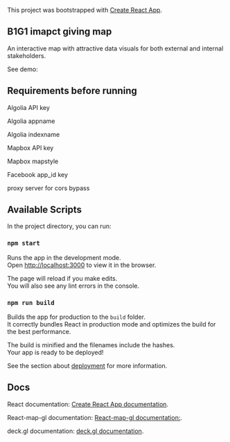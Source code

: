 This project was bootstrapped with [Create React App](https://github.com/facebook/create-react-app).

## B1G1 imapct giving map

An interactive map with attractive data visuals for both external and internal stakeholders.

See demo:

## Requirements before running

Algolia API key

Algolia appname

Algolia indexname

Mapbox API key

Mapbox mapstyle

Facebook app_id key

proxy server for cors bypass

## Available Scripts

In the project directory, you can run:

### `npm start`

Runs the app in the development mode.<br />
Open [http://localhost:3000](http://localhost:3000) to view it in the browser.

The page will reload if you make edits.<br />
You will also see any lint errors in the console.


### `npm run build`

Builds the app for production to the `build` folder.<br />
It correctly bundles React in production mode and optimizes the build for the best performance.

The build is minified and the filenames include the hashes.<br />
Your app is ready to be deployed!

See the section about [deployment](https://facebook.github.io/create-react-app/docs/deployment) for more information.


## Docs

React documentation: [Create React App documentation](https://facebook.github.io/create-react-app/docs/getting-started).

React-map-gl documentation: [React-map-gl documentation:](http://visgl.github.io/react-map-gl/docs).

deck.gl documentation: [deck.gl documentation](https://deck.gl/docs).


